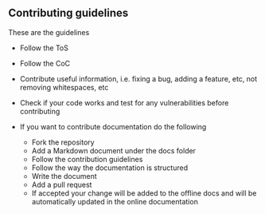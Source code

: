 ## Contributing guidelines

These are the guidelines
- Follow the ToS 
- Follow the CoC 
- Contribute useful information, i.e. fixing a bug, adding a feature, etc, not removing whitespaces, etc 
- Check if your code works and test for any vulnerabilities before contributing 
- If you want to contribute documentation do the following

    - Fork the repository
    - Add a Markdown document under the docs folder
    - Follow the contribution guidelines
    - Follow the way the documentation is structured
    - Write the document
    - Add a pull request
    - If accepted your change will be added to the offline docs and will be automatically updated in the online documentation

